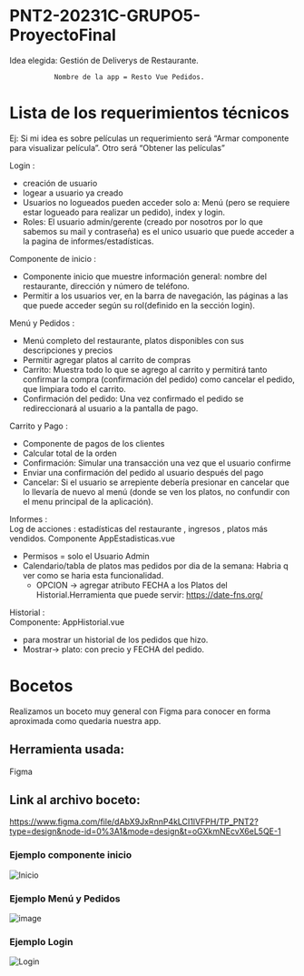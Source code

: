 # PNT2-20231C-GRUPO5-ProyectoFinal
Idea elegida: Gestión de Deliverys de Restaurante.

               Nombre de la app = Resto Vue Pedidos.
              
# Lista de los requerimientos técnicos
Ej: Si mi idea es sobre películas un requerimiento será “Armar componente para visualizar película”. Otro será “Obtener las películas”

Login :
  - creación de usuario
  - logear a usuario ya creado
  - Usuarios no logueados pueden acceder solo a: Menú (pero se requiere estar logueado para realizar un pedido), index y login.
  - Roles: El usuario admin/gerente (creado por nosotros por lo que sabemos su mail y contraseña) es el unico usuario que puede acceder a la pagina de informes/estadísticas.

Componente de inicio : 
  - Componente inicio que muestre información general: nombre del restaurante, dirección y número de teléfono.
  - Permitir a los usuarios ver, en la barra de navegación, las páginas a las que puede acceder según su rol(definido en la sección login).

Menú y Pedidos : 
  - Menú completo del restaurante, platos disponibles con sus descripciones y precios
  - Permitir agregar platos al carrito de compras
  - Carrito: Muestra todo lo que se agrego al carrito y permitirá tanto confirmar la compra (confirmación del pedido) como cancelar el pedido, que limpiara todo el carrito.
  - Confirmación del pedido: Una vez confirmado el pedido se redireccionará al usuario a la pantalla de pago.

Carrito y Pago : 
  - Componente de pagos de los clientes 
  - Calcular total de la orden
  - Confirmación: Simular una transacción una vez que el usuario confirme
  - Enviar una confirmación del pedido al usuario después del pago
  - Cancelar: Si el usuario se arrepiente debería presionar en cancelar que lo llevaría de nuevo al menú (donde se ven los platos, no confundir con el menu principal de la aplicación).

Informes :<br />
Log de acciones : estadísticas del restaurante , ingresos , platos más vendidos. Componente AppEstadisticas.vue
  - Permisos = solo el Usuario Admin
  - Calendario/tabla de platos mas pedidos por dia de la semana: Habria q ver como se haria esta funcionalidad.
      - OPCION -> agregar atributo FECHA a los Platos del Historial.Herramienta que puede servir: https://date-fns.org/

Historial :<br />
Componente: AppHistorial.vue
  - para mostrar un historial de los pedidos que hizo.
  - Mostrar-> plato: con precio y FECHA del pedido.

# Bocetos
Realizamos un boceto muy general con Figma para conocer en forma aproximada como quedaria nuestra app.

## Herramienta usada:
Figma

## Link al archivo boceto:
https://www.figma.com/file/dAbX9JxRnnP4kLCI1lVFPH/TP_PNT2?type=design&node-id=0%3A1&mode=design&t=oGXkmNEcvX6eL5QE-1

### Ejemplo componente inicio
![Inicio](https://github.com/martinLisi82ORT/Proyecto_PagPedidosRestaurante/assets/111402719/9cffddb8-fb53-4099-a467-e1d7bd9fd243)

### Ejemplo Menú y Pedidos
![image](https://github.com/SimonF4/PNT2-20231C-GRUPO5-ProyectoFinal/assets/111466956/a0e4179c-bdfc-4282-b091-3c5bf9ed3152)

### Ejemplo Login
![Login](https://github.com/martinLisi82ORT/Proyecto_PagPedidosRestaurante/assets/111402719/b286c9c5-63fc-4080-8b12-566da6d9893f)
